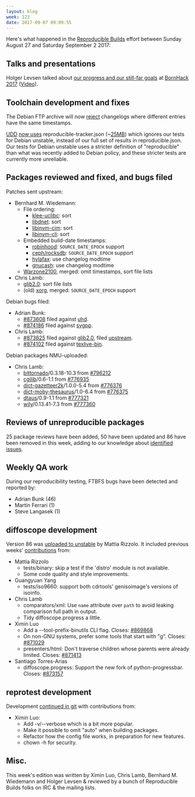 ```yaml
---
layout: blog
week: 123
date: 2017-09-07 09:09:55
---
```


Here's what happened in the [Reproducible Builds](https://reproducible-builds.org) effort between Sunday August 27 and Saturday September 2 2017:


Talks and presentations
-----------------------

Holger Levsen talked about [our progress and our still-far
goals](https://bornhack.dk/bornhack-2017/program/reproducible-builds/) at
[BornHack 2017](https://bornhack.dk/) ([Video](https://www.youtube.com/watch?v=CE7091U-u2I)).


Toolchain development and fixes
-------------------------------

The Debian FTP archive will now
[reject](https://lists.debian.org/debian-devel/2017/08/msg00614.html)
changelogs where different entries have the same timestamps.

[UDD](https://wiki.debian.org/UltimateDebianDatabase/) [now
uses](https://bugs.debian.org/cgi-bin/bugreport.cgi?bug=874250)
reproducible-tracker.json
(~[25MB](https://tests.reproducible-builds.org/debian/reproducible-tracker.json))
which ignores our tests for Debian unstable, instead of our full set of results
in reproducible.json. Our tests for Debian unstable uses a stricter definition
of "reproducible" than what was recently added to Debian policy, and these
stricter tests are currently more unreliable.


Packages reviewed and fixed, and bugs filed
-------------------------------------------

Patches sent upstream:

* Bernhard M. Wiedemann:
  * File ordering:
    * [klee-uclibc](https://github.com/klee/klee-uclibc/pull/13): sort
    * [libdnet](https://github.com/dugsong/libdnet/pull/42): sort
    * [libinvm-cim](https://github.com/01org/libinvm-cim/pull/3): sort
    * [libinvm-cli](https://github.com/01org/libinvm-cli/pull/4): sort
  * Embedded build-date timestamps:
    * [robinhood](https://github.com/cea-hpc/robinhood/pull/83): `SOURCE_DATE_EPOCH` support
    * [ceph/rocksdb](https://github.com/ceph/rocksdb/pull/25): `SOURCE_DATE_EPOCH` support
    * [hylafax](http://bugs.hylafax.org/show_bug.cgi?id=973): use changelog modtime
    * [gnucash](https://github.com/Gnucash/gnucash/pull/180): use changelog modtime
  * [Warzone2100](https://github.com/Warzone2100/warzone2100/pull/98), merged: omit timestamps, sort file lists
* Chris Lamb:
  * [glib2.0](https://bugzilla.gnome.org/show_bug.cgi?id=786983): sort file lists
  * (old) [xorg](https://lists.x.org/archives/xorg-devel/2017-September/054517.html), merged: `SOURCE_DATE_EPOCH` support

Debian bugs filed:

* Adrian Bunk:
  * <a href="https://bugs.debian.org/873608">#873608</a> filed against <a href="https://tracker.debian.org/pkg/uhd">uhd</a>.
  * <a href="https://bugs.debian.org/874186">#874186</a> filed against <a href="https://tracker.debian.org/pkg/svgpp">svgpp</a>.
* Chris Lamb:
  * <a href="https://bugs.debian.org/873625">#873625</a> filed against <a href="https://tracker.debian.org/pkg/glib2.0">glib2.0</a>, filed [upstream](https://bugzilla.gnome.org/show_bug.cgi?id=786983).
  * <a href="https://bugs.debian.org/874102">#874102</a> filed against <a href="https://tracker.debian.org/pkg/texlive-bin">texlive-bin</a>.

Debian packages NMU-uploaded:

* Chris Lamb:
  * <a href="https://tracker.debian.org/pkg/bittornado">bittornado</a>/0.3.18-10.3 from <a href="https://bugs.debian.org/796212">#796212</a>
  * <a href="https://tracker.debian.org/pkg/cgilib">cgilib</a>/0.6-1.1 from <a href="https://bugs.debian.org/776935">#776935</a>
  * <a href="https://tracker.debian.org/pkg/dict-gazetteer2k">dict-gazetteer2k</a>/1.0.0-5.4 from <a href="https://bugs.debian.org/776376">#776376</a>
  * <a href="https://tracker.debian.org/pkg/dict-moby-thesaurus">dict-moby-thesaurus</a>/1.0-6.4 from <a href="https://bugs.debian.org/776375">#776375</a>
  * <a href="https://tracker.debian.org/pkg/dtaus">dtaus</a>/0.9-1.1 from <a href="https://bugs.debian.org/777321">#777321</a>
  * <a href="https://tracker.debian.org/pkg/wily">wily</a>/0.13.41-7.3 from <a href="https://bugs.debian.org/777360">#777360</a>


Reviews of unreproducible packages
----------------------------------

25 package reviews have been added, 50 have been updated and 86 have been removed in this week,
adding to our knowledge about [identified issues](https://tests.reproducible-builds.org/debian/index_issues.html).


Weekly QA work
--------------

During our reproducibility testing, FTBFS bugs have been detected and reported by:

 - Adrian Bunk (46)
 - Martín Ferrari (1)
 - Steve Langasek (1)


diffoscope development
----------------------

Version 86 was [uploaded to
unstable](http://metadata.ftp-master.debian.org/changelogs/main/d/diffoscope/diffoscope_86_changelog)
by Mattia Rizzolo. It included previous weeks'
[contributions](https://anonscm.debian.org/git/reproducible/diffoscope.git/log/?h=86)
from:

* Mattia Rizzolo
  * tests/binary: skip a test if the 'distro' module is not available.
  * Some code quality and style improvements.
* Guangyuan Yang
  * tests/iso9660: support both cdrtools' genisoimage's versions of isoinfo.
* Chris Lamb
  * comparators/xml: Use ``name`` attribute over ``path`` to avoid leaking
    comparison full path in output.
  * Tidy diffoscope.progress a little.
* Ximin Luo
  * Add a --tool-prefix-binutils CLI flag.  Closes: <a href="https://bugs.debian.org/869868">#869868</a>
  * On non-GNU systems, prefer some tools that start with "g".  Closes: <a href="https://bugs.debian.org/871029">#871029</a>
  * presenters/html: Don't traverse children whose parents were already limited.
    Closes: <a href="https://bugs.debian.org/871413">#871413</a>
* Santiago Torres-Arias
  * diffoscope.progress: Support the new fork of python-progressbar.  Closes: <a href="https://bugs.debian.org/873157">#873157</a>


reprotest development
---------------------

Development [continued in
git](https://anonscm.debian.org/git/reproducible/reprotest.git/log/) with
contributions from:

- Ximin Luo:
  - Add -v/--verbose which is a bit more popular.
  - Make it possible to omit "auto" when building packages.
  - Refactor how the config file works, in preparation for new features.
  - chown -h for security.


Misc.
-----

This week's edition was written by Ximin Luo, Chris Lamb, Bernhard M. Wiedemann
and Holger Levsen & reviewed by a bunch of Reproducible Builds folks on IRC &
the mailing lists.
